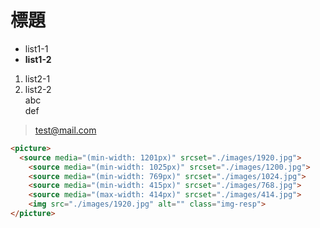# 標題
* list1-1
* **list1-2**
1. list2-1
2. list2-2  
abc  
def  
> test@mail.com  
```html
<picture>
  <source media="(min-width: 1201px)" srcset="./images/1920.jpg">
	<source media="(min-width: 1025px)" srcset="./images/1200.jpg">
	<source media="(min-width: 769px)" srcset="./images/1024.jpg">
	<source media="(min-width: 415px)" srcset="./images/768.jpg">
	<source media="(max-width: 414px)" srcset="./images/414.jpg">
	<img src="./images/1920.jpg" alt="" class="img-resp">
</picture>
```
